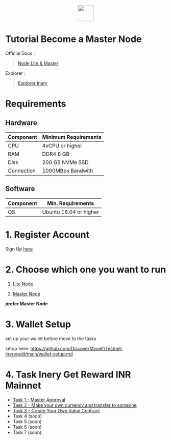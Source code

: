 </p>

<p align="center">
  <img height="50" height="auto" src="https://user-images.githubusercontent.com/38981255/184088981-3f7376ae-7039-4915-98f5-16c3637ccea3.PNG">
</p>

# Tutorial Become a Master Node

Official Docs :
> [Node Lite & Master](https://docs.inery.io/docs/category/lite--master-nodes)

Explorer :
> [Explorer Inery](https://explorer.inery.io/ "Explorer Inery")

# Requirements
## Hardware

|  Component |  Minimum Requirements |
| ------------ | ------------ |
| CPU  | 4vCPU or higher  |
| RAM | DDR4 8 GB  |
| Disk  | 200 GB NVMe SSD |
| Connection | 1000MBps Bandwith |

## Software

| Component | Min. Requirements |
| ------------ | ------------ |
| OS |  Ubuntu 18.04 or higher | 

# 1. Register Account

Sign Up [here](https://testnet.inery.io/dashboard/)

# 2. Choose which one you want to run

1. [Lite Node](https://github.com/DiscoverMyself/Testnet-Inery/blob/main/How%20to%20become%20Lite%20Node.md)

2. [Master Node](https://github.com/DiscoverMyself/Testnet-Inery/blob/main/how-to-become-Master-Node.md)

**prefer Master Node**

# 3. Wallet Setup

set up your wallet before move to the tasks

setup here: https://github.com/DiscoverMyself/Testnet-Inery/edit/main/wallet-setup.md

# 4. Task Inery Get Reward INR Mainnet

- [Task 1 - Master Approval](https://github.com/DiscoverMyself/Testnet-Inery/blob/main/task-1.md)
- [Task 2 - Make your own currency and transfer to someone](https://github.com/DiscoverMyself/Testnet-Inery/blob/main/task-2.md)
- [Task 3 - Create Your Own Value Contract](https://github.com/DiscoverMyself/Testnet-Inery/blob/main/task-3.md)
- Task 4 (soon)
- Task 5 (soon)
- Task 6 (soon)
- Task 7 (soon)
